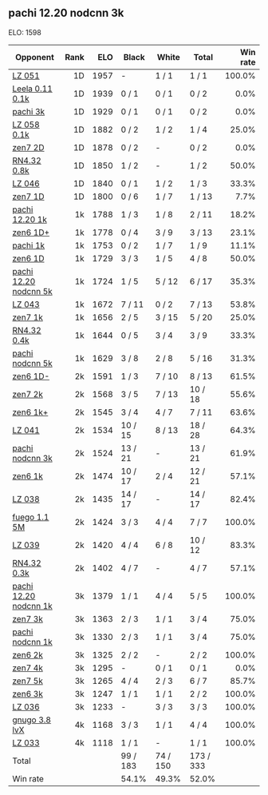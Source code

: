 ## pachi 12.20 nodcnn 3k ##

ELO: 1598

Opponent | Rank | ELO | Black | White | Total | Win rate
---------|-----:|----:|-------|-------|-------|-------:
[LZ 051](LZ%20051.md) | 1D | 1957 | - | 1 / 1 | 1 / 1 | 100.0%
[Leela 0.11 0.1k](Leela%200.11%200.1k.md) | 1D | 1939 | 0 / 1 | 0 / 1 | 0 / 2 | 0.0%
[pachi 3k](pachi%203k.md) | 1D | 1929 | 0 / 1 | 0 / 1 | 0 / 2 | 0.0%
[LZ 058 0.1k](LZ%20058%200.1k.md) | 1D | 1882 | 0 / 2 | 1 / 2 | 1 / 4 | 25.0%
[zen7 2D](zen7%202D.md) | 1D | 1878 | 0 / 2 | - | 0 / 2 | 0.0%
[RN4.32 0.8k](RN4.32%200.8k.md) | 1D | 1850 | 1 / 2 | - | 1 / 2 | 50.0%
[LZ 046](LZ%20046.md) | 1D | 1840 | 0 / 1 | 1 / 2 | 1 / 3 | 33.3%
[zen7 1D](zen7%201D.md) | 1D | 1800 | 0 / 6 | 1 / 7 | 1 / 13 | 7.7%
[pachi 12.20 1k](pachi%2012.20%201k.md) | 1k | 1788 | 1 / 3 | 1 / 8 | 2 / 11 | 18.2%
[zen6 1D+](zen6%201D+.md) | 1k | 1778 | 0 / 4 | 3 / 9 | 3 / 13 | 23.1%
[pachi 1k](pachi%201k.md) | 1k | 1753 | 0 / 2 | 1 / 7 | 1 / 9 | 11.1%
[zen6 1D](zen6%201D.md) | 1k | 1729 | 3 / 3 | 1 / 5 | 4 / 8 | 50.0%
[pachi 12.20 nodcnn 5k](pachi%2012.20%20nodcnn%205k.md) | 1k | 1724 | 1 / 5 | 5 / 12 | 6 / 17 | 35.3%
[LZ 043](LZ%20043.md) | 1k | 1672 | 7 / 11 | 0 / 2 | 7 / 13 | 53.8%
[zen7 1k](zen7%201k.md) | 1k | 1656 | 2 / 5 | 3 / 15 | 5 / 20 | 25.0%
[RN4.32 0.4k](RN4.32%200.4k.md) | 1k | 1644 | 0 / 5 | 3 / 4 | 3 / 9 | 33.3%
[pachi nodcnn 5k](pachi%20nodcnn%205k.md) | 1k | 1629 | 3 / 8 | 2 / 8 | 5 / 16 | 31.3%
[zen6 1D-](zen6%201D-.md) | 2k | 1591 | 1 / 3 | 7 / 10 | 8 / 13 | 61.5%
[zen7 2k](zen7%202k.md) | 2k | 1568 | 3 / 5 | 7 / 13 | 10 / 18 | 55.6%
[zen6 1k+](zen6%201k+.md) | 2k | 1545 | 3 / 4 | 4 / 7 | 7 / 11 | 63.6%
[LZ 041](LZ%20041.md) | 2k | 1534 | 10 / 15 | 8 / 13 | 18 / 28 | 64.3%
[pachi nodcnn 3k](pachi%20nodcnn%203k.md) | 2k | 1524 | 13 / 21 | - | 13 / 21 | 61.9%
[zen6 1k](zen6%201k.md) | 2k | 1474 | 10 / 17 | 2 / 4 | 12 / 21 | 57.1%
[LZ 038](LZ%20038.md) | 2k | 1435 | 14 / 17 | - | 14 / 17 | 82.4%
[fuego 1.1 5M](fuego%201.1%205M.md) | 2k | 1424 | 3 / 3 | 4 / 4 | 7 / 7 | 100.0%
[LZ 039](LZ%20039.md) | 2k | 1420 | 4 / 4 | 6 / 8 | 10 / 12 | 83.3%
[RN4.32 0.3k](RN4.32%200.3k.md) | 2k | 1402 | 4 / 7 | - | 4 / 7 | 57.1%
[pachi 12.20 nodcnn 1k](pachi%2012.20%20nodcnn%201k.md) | 3k | 1379 | 1 / 1 | 4 / 4 | 5 / 5 | 100.0%
[zen7 3k](zen7%203k.md) | 3k | 1363 | 2 / 3 | 1 / 1 | 3 / 4 | 75.0%
[pachi nodcnn 1k](pachi%20nodcnn%201k.md) | 3k | 1330 | 2 / 3 | 1 / 1 | 3 / 4 | 75.0%
[zen6 2k](zen6%202k.md) | 3k | 1325 | 2 / 2 | - | 2 / 2 | 100.0%
[zen7 4k](zen7%204k.md) | 3k | 1295 | - | 0 / 1 | 0 / 1 | 0.0%
[zen7 5k](zen7%205k.md) | 3k | 1265 | 4 / 4 | 2 / 3 | 6 / 7 | 85.7%
[zen6 3k](zen6%203k.md) | 3k | 1247 | 1 / 1 | 1 / 1 | 2 / 2 | 100.0%
[LZ 036](LZ%20036.md) | 3k | 1233 | - | 3 / 3 | 3 / 3 | 100.0%
[gnugo 3.8 lvX](gnugo%203.8%20lvX.md) | 4k | 1168 | 3 / 3 | 1 / 1 | 4 / 4 | 100.0%
[LZ 033](LZ%20033.md) | 4k | 1118 | 1 / 1 | - | 1 / 1 | 100.0%
Total | | | 99 / 183 | 74 / 150 | 173 / 333 | 
Win rate| | | 54.1% | 49.3% | 52.0% | 
